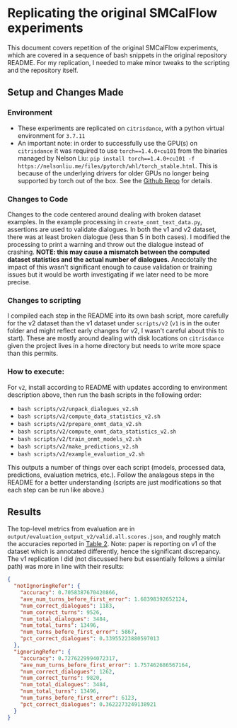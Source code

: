 # Replicating the original SMCalFlow experiments

This document covers repetition of the original SMCalFlow experiments, which are covered in a 
sequence of bash snippets in the original repository README. For my replication, I needed to make minor tweaks
to the scripting and the repository itself.

## Setup and Changes Made

### Environment
- These experiments are replicated on `citrisdance`, with a python virtual environment for `3.7.11`
- An important note: in order to successfully use the GPU(s) on `citrisdance` it was required to use
`torch==1.4.0+cu101` from the binaries managed by Nelson Liu: 
`pip install torch==1.4.0+cu101 -f https://nelsonliu.me/files/pytorch/whl/torch_stable.html`. 
This is because of the underlying drivers for older GPUs no longer being supported by torch out of the box. 
See the [Github Repo](https://github.com/nelson-liu/pytorch-manylinux-binaries) for details.

### Changes to Code

Changes to the code centered around dealing with broken dataset examples. In the example processing in 
`create_onmt_text_data.py`, assertions are used to validate dialogues. In both the v1 and v2 dataset, there was at least
broken dialogue (less than 5 in both cases). I modified the processing to print a warning and throw out the dialogue 
instead of crashing. **NOTE: this may cause a mismatch between the computed dataset statistics and the actual number of 
dialogues.** Anecdotally the impact of this wasn't significant enough to cause validation or training issues but it 
would be worth investigating if we later need to be more precise.

### Changes to scripting

I compiled each step in the README into its own bash script, more carefully for the v2 dataset than the v1 dataset under
`scripts/v2` (`v1` is in the outer folder and might reflect early changes for v2, I wasn't careful about this to start).
These are mostly around dealing with disk locations on `citrisdance` given the project lives in a home directory but needs
to write more space than this permits. 

### How to execute:

For `v2`, install according to README with updates according to environment description above, then run the bash 
scripts in the following order:

- `bash scripts/v2/unpack_dialogues_v2.sh`
- `bash scripts/v2/compute_data_statistics_v2.sh`
- `bash scripts/v2/prepare_onmt_data_v2.sh`
- `bash scripts/v2/compute_onmt_data_statistics_v2.sh`
- `bash scripts/v2/train_onmt_models_v2.sh`
- `bash scripts/v2/make_predictions_v2.sh`
- `bash scripts/v2/example_evaluation_v2.sh`

This outputs a number of things over each script (models, processed data, predictions, evaluation metrics, etc.). Follow
the analagous steps in the README for a better understanding (scripts are just modifications so that each step can be 
run like above.)

## Results

The top-level metrics from evaluation are in `output/evaluation_output_v2/valid.all.scores.json`, and roughly match the 
accuracies reported in [Table 2](https://arxiv.org/abs/2009.11423). Note: paper is reporting on v1 of the dataset which 
is annotated differently, hence the significant discrepancy. The v1 replication I did (not discussed here but 
essentially follows a similar path) was more in line with their results:

```json
{
  "notIgnoringRefer": {
    "accuracy": 0.7058387670420866,
    "ave_num_turns_before_first_error": 1.68398392652124,
    "num_correct_dialogues": 1183,
    "num_correct_turns": 9526,
    "num_total_dialogues": 3484,
    "num_total_turns": 13496,
    "num_turns_before_first_error": 5867,
    "pct_correct_dialogues": 0.33955223880597013
  },
  "ignoringRefer": {
    "accuracy": 0.7276229994072317,
    "ave_num_turns_before_first_error": 1.757462686567164,
    "num_correct_dialogues": 1262,
    "num_correct_turns": 9820,
    "num_total_dialogues": 3484,
    "num_total_turns": 13496,
    "num_turns_before_first_error": 6123,
    "pct_correct_dialogues": 0.3622273249138921
  }
}
```